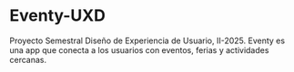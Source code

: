 # Eventy-UXD
Proyecto Semestral Diseño de Experiencia de Usuario, II-2025. Eventy es una app que conecta a los usuarios con eventos, ferias y actividades cercanas. 
